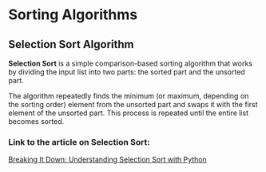 # Sorting Algorithms

## Selection Sort Algorithm
**Selection Sort** is a simple comparison-based sorting algorithm that works by dividing the input list into two parts: the sorted part and the unsorted part.

The algorithm repeatedly finds the minimum (or maximum, depending on the sorting order) element from the unsorted part and swaps it with the first element of the unsorted part. This process is repeated until the entire list becomes sorted.
### Link to the article on Selection Sort:
[Breaking It Down: Understanding Selection Sort with Python](https://medium.com/@basubinayak05/sorting-selection-sort-e92ee3cf64a)